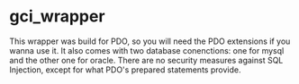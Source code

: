 # gci_wrapper
This wrapper was build for PDO, so you will need the PDO extensions if you wanna use it.
It also comes with two database conenctions: one for mysql and the other one for oracle.
There are no security measures against SQL Injection, except for what PDO's prepared statements provide.
